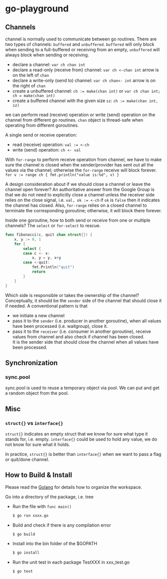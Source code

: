 # go-playground

## Channels

channel is normally used to communicate between go routines. There are two types of channels: `buffered`
and `unbuffered`.
`buffered` will only block when sending to a full-buffered or receiving from an empty, `unbuffered` will always block
when sending or receiving.

- declare a channel: `var ch chan int`
- declare a read-only (receive from) channel: `var ch <-chan int` arrow is on the left of `chan` 
- declare a write-only (send to) channel: `var ch chan<- int` arrow is on the right of `chan`
- create a unbuffered channel: `ch := make(chan int)` or `var ch chan int; ch = make(chan int)`
- create a buffered channel with the given size `sz`: `ch := make(chan int, sz)`

we can perform read (receive) operation or write (send) operation on the channel from different go routines. `chan` 
object is thread-safe when operating from different goroutines. 

A single send or receive operation: 
- read (receive) operation: `val := <-ch`
- write (send) operation: `ch <- val`

With `for-range` to perform receive operation from channel, we have to make sure the channel is closed when the 
sender/provider has sent out all the values via the channel; otherwise the `for-range` receive will block forever.
`for v := range ch { fmt.println("value is:%d", v) }`

A design consideration about if we should close a channel or leave the channel open forever? 
An authoritative answer from the Google Group is that we do not need to explicitly close a channel unless the receiver 
side relies on the close signal, i.e. `val, ok := <-ch` if `ok` is `false` then it indicates the channel has closed. 
Also, `for-range` relies on a closed channel to terminate the corresponding goroutine; otherwise, it will block there 
forever. 

Inside one goroutine, how to both send or receive from one or multiple channels? The `select` or `for-select` to rescue.

```go
func fibonacci(c, quit chan struct{}) {
	x, y := 0, 1
	for {
		select {
		case c <- x:
			x, y = y, x+y
		case <-quit:
			fmt.Println("quit")
			return
		}
	}
}
```

Which side is responsible or takes the ownership of the channel? 
Conceptually, it should be the `sender` side of the channel that should close it if needed. 
A conventional pattern is that 
- we initiate a new channel
- pass it to the `sender` (i.e. producer in another goroutine), when all values have been processed (i.e. waitgroup), close it. 
- pass it to the `receiver` (i.e. consumer in another goroutine), receive values from channel and also check if channel 
  has been closed.  
It is the sender side that should close the channel when all values have been processed.

## Synchronization

### sync.pool

sync.pool is used to reuse a temporary object via pool. We can put and get a random object from the pool.

## Misc

### `struct{}` vs `interface{}`

`struct{}` indicates an empty struct that we know for sure what type it stands for, i.e. empty.
`interface{}` could be used to hold any value, we do not know for sure what it holds. 

In practice, `struct{}` is better than `interface{}` when we want to pass a flag or quit/done channel.


## How to Build & Install

Please read the [Golang](https://golang.org/doc/code.html) for details how to organize the workspace.

Go into a directory of the package, i.e. tree

* Run the file with `func main()`

    ```sh
    $ go run xxxx.go
    ```

* Build and check if there is any compilation error

    ```sh
    $ go build
    ``` 

* Install into the bin folder of the $GOPATH

  ```sh
  $ go install
  ```

* Run the unit test in each package TestXXX in xxx_test.go

  ```sh
  $ go test
  ```